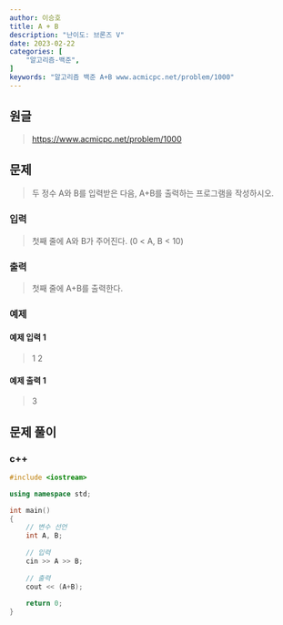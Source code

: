 ```yaml
---
author: 이승호
title: A + B
description: "난이도: 브론즈 V"
date: 2023-02-22
categories: [
    "알고리즘-백준",
]
keywords: "알고리즘 백준 A+B www.acmicpc.net/problem/1000"
---
```


## 원글
> https://www.acmicpc.net/problem/1000

## 문제
> 두 정수 A와 B를 입력받은 다음, A+B를 출력하는 프로그램을 작성하시오.

### 입력

> 첫째 줄에 A와 B가 주어진다. (0 < A, B < 10)

### 출력

> 첫째 줄에 A+B를 출력한다.

### 예제

#### 예제 입력 1

> 1 2

#### 예제 출력 1

> 3

## 문제 풀이

### c++
```c++
#include <iostream>

using namespace std;

int main()
{
    // 변수 선언
    int A, B;
    
    // 입력
    cin >> A >> B;
    
    // 출력
    cout << (A+B);
    
    return 0;
}
```